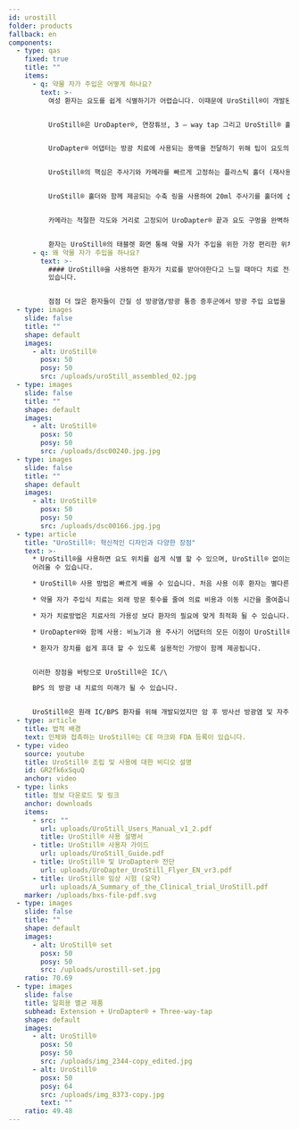 ```yaml
---
id: urostill
folder: products
fallback: en
components:
  - type: qas
    fixed: true
    title: ""
    items:
      - q: 약물 자가 주입은 어떻게 하나요?
        text: >-
          여성 환자는 요도를 쉽게 식별하기가 어렵습니다. 이때문에 UroStill®이 개발된 이유입니다.


          UroStill®은 UroDapter®, 연장튜브, 3 – way tap 그리고 UroStill® 홀더 (50ml 주사기 용)로 구성됩니다. 옵션 부품은 내시경 카메라, 태블릿 및 태블릿 스탠드입니다. 이것들은 유로시스템을 통해서 구입하거나 다른 곳에서 구입할 수 있습니다. UroStill® 사용시 멸균된 UroDapter®,연장튜브, 3 – way tap 세트를 구입해서 사용 하셔야 합니다. UroDapter®,연장튜브, 3 – way tap 은 멸균 일회용 제품입니다.


          UroDapter® 어댑터는 방광 치료에 사용되는 용액을 전달하기 위해 팁이 요도의 삽입되는 유일한 부품입니다. 연장튜브를 UroDapter®에 부착하고, 연장튜브 부분을 주사기에 열결하기 위해선 3 – way tap 을부착해야 합니다. 이 두 연결 부분이 주사기에서 UroDapter®로 용액을 전달하도록 합니다.


          UroStill®의 핵심은 주사기와 카메라를 빠르게 고정하는 플라스틱 홀더 (재사용 가능)입니다. 


          UroStill® 홀더와 함께 제공되는 수축 링을 사용하여 20ml 주사기를 홀더에 삽입하여 사용 가능 합니다. (약이 담긴 주사기는 포함되어 있지 않습니다.)


          카메라는 적절한 각도와 거리로 고정되어 UroDapter® 끝과 요도 구멍을 완벽하게 볼 수 있습니다. (카메라는 LED 조명이 내장되어 있어 요도를 밝게 비출 수 있습니다.) 카메라의 이미지는 호환되는 스마트 폰, 태블릿, PC 등에서 볼 수 있습니다. 스마트 폰이나 태블릿과 같은 소형 장치를 스탠드에 놓을 수 있습니다. 카메라 (6LED, 마이크로 USB, 7mm CA00523), 스탠드 및 스마트 장치 (권장: Huawei Media Pad T3 8.0 16GB)는 옵션입니다.


          환자는 UroStill®의 태블렛 화면 통해 약물 자가 주입을 위한 가장 편리한 위치를 찾을 수 있으며, 화면을 통해 약물의 가자 주입을 손쉽게 행할 수 있습니다.
      - q: 왜 약물 자가 주입을 하나요?
        text: >-
          #### UroStill®을 사용하면 환자가 치료를 받아야한다고 느낄 때마다 치료 전문가의 조언의 틀 안에서 스스로 치료할 수
          있습니다.


          점점 더 많은 환자들이 간질 성 방광염/방광 통증 증후군에서 방광 주입 요법을 필요로 합니다. 약물 주입식 치료를 위한 방문에 소요되는 시간, 거리로 인한 방문의 어려움 및 치료사의 제한된 시간은 종종 과소 또는 과다 치료로 이어질 수 있으며 환자에게 매우 높은 금액이 책정될 수 있습니다.
  - type: images
    slide: false
    title: ""
    shape: default
    images:
      - alt: UroStill®
        posx: 50
        posy: 50
        src: /uploads/uroStill_assembled_02.jpg
  - type: images
    slide: false
    title: ""
    shape: default
    images:
      - alt: UroStill®
        posx: 50
        posy: 50
        src: /uploads/dsc00240.jpg.jpg
  - type: images
    slide: false
    title: ""
    shape: default
    images:
      - alt: UroStill®
        posx: 50
        posy: 50
        src: /uploads/dsc00166.jpg.jpg
  - type: article
    title: "UroStill®: 혁신적인 디자인과 다양한 장점"
    text: >-
      * UroStill®을 사용하면 요도 위치를 쉽게 식별 할 수 있으며, UroStill® 없이는 많은 경우 요도 위치를 찾기 매우
      어려울 수 있습니다.

      * UroStill® 사용 방법은 빠르게 배울 수 있습니다. 처음 사용 이후 환자는 별다른 도움없이 스스로 치료할 수 있습니다.

      * 약물 자가 주입식 치료는 외래 방문 횟수를 줄여 의료 비용과 이동 시간을 줄여줍니다.

      * 자가 치료방법은 치료사의 가용성 보다 환자의 필요에 맞게 최적화 될 수 있습니다.

      * UroDapter®와 함께 사용: 비뇨기과 용 주사기 어댑터의 모든 이점이 UroStill®에도 적용됩니다.

      * 환자가 장치를 쉽게 휴대 할 수 있도록 실용적인 가방이 함께 제공됩니다.


      이러한 장점을 바탕으로 UroStill®은 IC/\

      BPS 의 방광 내 치료의 미래가 될 수 있습니다.


      UroStill®은 원래 IC/BPS 환자를 위해 개발되었지만 암 후 방사선 방광염 및 자주 재발하는 심각한 요로 감염과 같은 특정 다른 상태에도 사용할 수 있습니다.
  - type: article
    title: 법적 배경
    text: 인체와 접촉하는 UroStill®는 CE 마크와 FDA 등록이 있습니다.
  - type: video
    source: youtube
    title: UroStill® 조립 및 사용에 대한 비디오 설명
    id: GR2fk6xSquQ
    anchor: video
  - type: links
    title: 정보 다운로드 및 링크
    anchor: downloads
    items:
      - src: ""
        url: uploads/UroStill_Users_Manual_v1_2.pdf
        title: UroStill® 사용 설명서
      - title: UroStill® 사용자 가이드
        url: uploads/UroStill_Guide.pdf
      - title: UroStill® 및 UroDapter® 전단
        url: uploads/UroDapter_UroStill_Flyer_EN_vr3.pdf
      - title: UroStill® 임상 시험 (요약)
        url: uploads/A_Summary_of_the_Clinical_trial_UroStill.pdf
    marker: /uploads/bxs-file-pdf.svg
  - type: images
    slide: false
    title: ""
    shape: default
    images:
      - alt: UroStill® set
        posx: 50
        posy: 50
        src: /uploads/urostill-set.jpg
    ratio: 70.69
  - type: images
    slide: false
    title: 일회용 멸균 제품
    subhead: Extension + UroDapter® + Three-way-tap
    shape: default
    images:
      - alt: UroStill®
        posx: 50
        posy: 50
        src: /uploads/img_2344-copy_edited.jpg
      - alt: UroStill®
        posx: 50
        posy: 64
        src: /uploads/img_8373-copy.jpg
        text: ""
    ratio: 49.48
---
```

